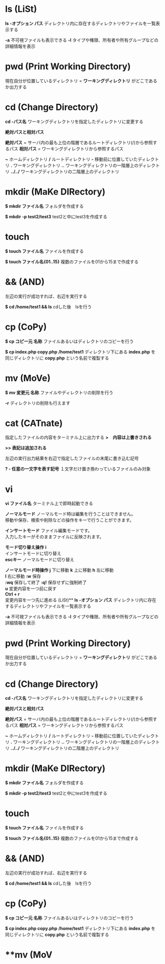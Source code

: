 # **ls (LiSt)**
**ls -オプション  パス**
ディレクトリ内に存在するディレクトリやファイルを一覧表示する

**-a**
不可視ファイルも表示できる
**-l**
タイプや権限、所有者や所有グループなどの詳細情報を表示

# **pwd (Print Working Directory)**
現在自分が位置しているディレクトリ = **ワーキングディレクトリ**  がどこであるか出力する

# **cd (Change Directory)**
**cd -パス名**
ワーキングディレクトリを指定したディレクトリに変更する

**絶対パスと相対パス**

**絶対パス**
 = サーバ内の最も上位の階層であるルートディレクトリ(/)から参照するパス
**相対パス**
 = ワーキングディレクトリから参照するパス

**~**
ホームディレクトリ
**/**
ルートディレクトリ
**-**
移動前に位置していたディレクトリ
**.**
ワーキングディレクトリ
**..**
ワーキングディレクトリの一階層上のディレクトリ
**../../**
ワーキングディレクトリの二階層上のディレクトリ

# **mkdir (MaKe DIRectory)**
**$ mkdir ファイル名**
フォルダを作成する

**$ mkdir -p test2/test3**
test2と中にtest3を作成する

# **touch**
**$ touch ファイル名**
ファイルを作成する

**$ touch ファイル名{01..15}**
複数のファイルを01から15まで作成する

# **&& (AND)**
左辺の実行が成功すれば、右辺を実行する

**$ cd /home/test1 && ls**
cdした後　lsを行う

# **cp (CoPy)**
**$ cp コピー元  名称**
ファイルあるいはディレクトリのコピーを行う

**$ cp index.php copy.php**
**/home/test1** ディレクトリ下にある **index.php** を  同じディレクトリに **copy.php** という名前で複製する

# **mv (MoVe)**
**$ mv 変更元  名称**
ファイルやディレクトリの削除を行う

**-r**
ディレクトリの削除も行えます


# **cat (CATnate)**
指定したファイルの内容をターミナル上に出力する
**>　内容は上書きされる**

**>> 表記は追加される**



左辺の実行出力結果を右辺で指定したファイルの末尾に書き込む記号

**? - 任意の一文字を表す記号**
１文字だけ置き換わっているファイルのみ対象

# **vi**
**vi ファイル名**
ターミナル上で即時起動できる

**ノーマルモード**
ノーマルモード時は編集を行うことはできません。  
移動や保存、検索や削除などの操作をキーで行うことができます。

**インサートモード**
ファイル編集モードです。  
入力したキーがそのままファイルに反映されます。

**モード切り替え操作**
**i**         
インサートモードに切り替え          
**escキー** 
ノーマルモードに切り替え       

**ノーマルモード時操作**
**j**
下に移動
**k**
上に移動
**h**
左に移動       
**l**
右に移動
**:w**
保存         
**:wq**
保存して終了
**:q!**
保存せずに強制終了       
**u**
変更内容を一つ前に戻す     
**Ctrl + r**        
変更内容を一つ先に進める (LiSt)**
**ls -オプション  パス**
ディレクトリ内に存在するディレクトリやファイルを一覧表示する

**-a**
不可視ファイルも表示できる
**-l**
タイプや権限、所有者や所有グループなどの詳細情報を表示

# **pwd (Print Working Directory)**
現在自分が位置しているディレクトリ = **ワーキングディレクトリ**  がどこであるか出力する

# **cd (Change Directory)**
**cd -パス名**
ワーキングディレクトリを指定したディレクトリに変更する

**絶対パスと相対パス**

**絶対パス**
 = サーバ内の最も上位の階層であるルートディレクトリ(/)から参照するパス
**相対パス**
 = ワーキングディレクトリから参照するパス

**~**
ホームディレクトリ
**/**
ルートディレクトリ
**-**
移動前に位置していたディレクトリ
**.**
ワーキングディレクトリ
**..**
ワーキングディレクトリの一階層上のディレクトリ
**../../**
ワーキングディレクトリの二階層上のディレクトリ

# **mkdir (MaKe DIRectory)**
**$ mkdir ファイル名**
フォルダを作成する

**$ mkdir -p test2/test3**
test2と中にtest3を作成する

# **touch**
**$ touch ファイル名**
ファイルを作成する

**$ touch ファイル名{01..15}**
複数のファイルを01から15まで作成する

# **&& (AND)**
左辺の実行が成功すれば、右辺を実行する

**$ cd /home/test1 && ls**
cdした後　lsを行う

# **cp (CoPy)**
**$ cp コピー元  名称**
ファイルあるいはディレクトリのコピーを行う

**$ cp index.php copy.php**
**/home/test1** ディレクトリ下にある **index.php** を  同じディレクトリに **copy.php** という名前で複製する

# **mv (MoV
